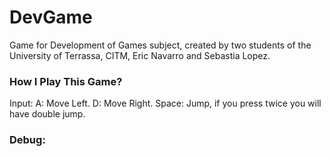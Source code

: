 # DevGame
Game for Development of Games subject, created by two students of the University of Terrassa, CITM, Eric Navarro and Sebastia Lopez.

### How I Play This Game?

Input:
A: Move Left.
D: Move Right.
Space: Jump, if you press twice you will have double jump.

### Debug:
